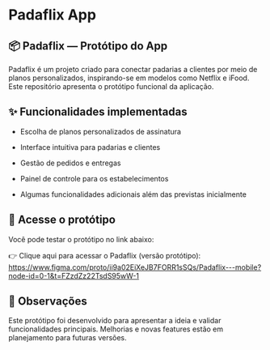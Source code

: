 # Padaflix App

## 📦 Padaflix — Protótipo do App

Padaflix é um projeto criado para conectar padarias a clientes por meio de planos personalizados, inspirando-se em modelos como Netflix e iFood. Este repositório apresenta o protótipo funcional da aplicação.

## ✨ Funcionalidades implementadas

- Escolha de planos personalizados de assinatura

- Interface intuitiva para padarias e clientes

- Gestão de pedidos e entregas

- Painel de controle para os estabelecimentos

- Algumas funcionalidades adicionais além das previstas inicialmente

## 🔗 Acesse o protótipo
Você pode testar o protótipo no link abaixo:

👉 Clique aqui para acessar o Padaflix (versão protótipo): https://www.figma.com/proto/ii9a02EiXeJB7FORR1sSQs/Padaflix---mobile?node-id=0-1&t=FZzdZz22TsdS95wW-1

## 📌 Observações

Este protótipo foi desenvolvido para apresentar a ideia e validar funcionalidades principais. Melhorias e novas features estão em planejamento para futuras versões.
